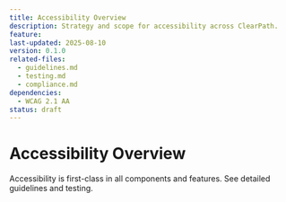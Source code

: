 ```yaml
---
title: Accessibility Overview
description: Strategy and scope for accessibility across ClearPath.
feature:
last-updated: 2025-08-10
version: 0.1.0
related-files:
  - guidelines.md
  - testing.md
  - compliance.md
dependencies:
  - WCAG 2.1 AA
status: draft
---
```


# Accessibility Overview

Accessibility is first-class in all components and features. See detailed guidelines and testing.
